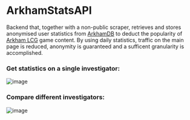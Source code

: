 # ArkhamStatsAPI

Backend that, together with a non-public scraper, retrieves and stores anonymised user statistics from [ArkhamDB](https://arkhamdb.com/) to deduct the popularity of [Arkham LCG](https://www.fantasyflightgames.com/en/products/arkham-horror-the-card-game/) game content. By using daily statistics, traffic on the main page is reduced, anonymity is guaranteed and a sufficent granularity is accomplished.

### Get statistics on a single investigator:

![image](https://user-images.githubusercontent.com/36440175/105547312-b00ca780-5cfe-11eb-8ded-4914ba22ca33.png)

### Compare different investigators:

![image](https://user-images.githubusercontent.com/36440175/105607500-632cdd80-5d9f-11eb-9e0b-3fefa1138491.png)
